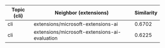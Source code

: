 | Topic (cli) | Neighbor (extensions) | Similarity |
|-------------|-------------------|------------|
| cli | extensions/microsoft-extensions-ai | 0.6702 |
| cli | extensions/microsoft-extensions-ai-evaluation | 0.6225 |
